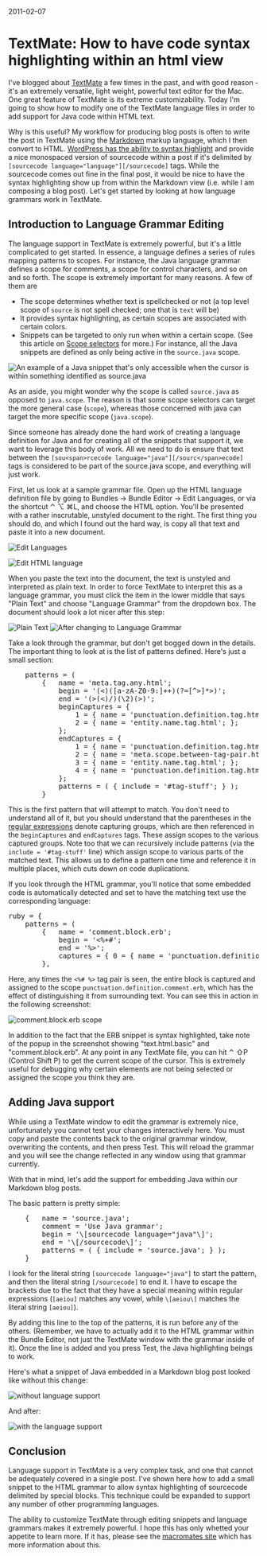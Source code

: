 2011-02-07

# TextMate: How to have code syntax highlighting within an html view
I've blogged about [TextMate][1] a few times in the past, and with good reason - it's an extremely versatile, light weight, powerful text editor for the Mac.  One great feature of TextMate is its extreme customizability.  Today I'm going to show how to modify one of the TextMate language files in order to add support for Java code within HTML text.

Why is this useful?  My workflow for producing blog posts is often to write the post in TextMate using the [Markdown][5] markup language, which I then convert to HTML.  [WordPress has the ability to syntax highlight][2] and provide a nice monospaced version of sourcecode within a post if it's delimited by `[sourcecode language="language"][/sourcecode]` tags.  While the sourcecode comes out fine in the final post, it would be nice to have the syntax highlighting show up from within the Markdown view (i.e. while I am composing a blog post).  Let's get started by looking at how language grammars work in TextMate.

## Introduction to Language Grammar Editing
The language support in TextMate is extremely powerful, but it's a little complicated to get started.  In essence, a language defines a series of rules mapping patterns to scopes.  For instance, the Java language grammar defines a scope for comments, a scope for control characters, and so on and so forth.  The scope is extremely important for many reasons.  A few of them are

* The scope determines whether text is spellchecked or not (a top level scope of `source` is not spell checked; one that is `text` will be)
* It provides syntax highlighting, as certain scopes are associated with certain colors.  
* Snippets can be targeted to only run when within a certain scope.  (See this article on [Scope selectors][3] for more.) For instance, all the Java snippets are defined as only being active in the `source.java` scope.

![An example of a Java snippet that's only accessible when the cursor is within something identified as source.java](http://grab.by/grabs/2fd35eadd62ad1859bf1d8921c38c285.png)

As an aside, you might wonder why the scope is called `source.java` as opposed to `java.scope`.  The reason is that some scope selectors can target the more general case (`scope`), whereas those concerned with java can target the more specific scope (`java.scope`).  

Since someone has already done the hard work of creating a language definition for Java and for creating all of the snippets that support it, we want to leverage this body of work.  All we need to do is ensure that text between the `[sou<span>rcecode language="java"][/sourc</span>ecode]` tags is considered to be part of the source.java scope, and everything will just work.

First, let us look at a sample grammar file.  Open up the HTML language definition file by going to Bundles -> Bundle Editor -> Edit Languages, or via the shortcut ⌃ ⌥ ⌘L, and choose the HTML option.  You'll be presented with a rather inscrutable, unstyled document to the right.  The first thing you should do, and which I found out the hard way, is copy all that text and paste it into a new document.  

![Edit Languages](http://grab.by/grabs/c43c0e6d669e2e94176300b34e2d98ce.png)

![Edit HTML language](http://grab.by/grabs/765ba56b006aaebd72c5571fb218da2a.png)

When you paste the text into the document, the text is unstyled and interpreted as plain text.  In order to force TextMate to interpret this as a language grammar, you must click the item in the lower middle that says "Plain Text" and choose "Language Grammar" from the dropdown box.  The document should look a lot nicer after this step:

![Plain Text](http://grab.by/grabs/5ee1cd7bce89f4e635c3b4d3ad3c317d.png)
![After changing to Language Grammar](http://grab.by/grabs/c9ca0bae04868df1f73c9cfad11cdc3e.png)

Take a look through the grammar, but don't get bogged down in the details.  The important thing to look at is the list of patterns defined.  Here's just a small section:

<div>
<pre>
    patterns = (
		{	name = 'meta.tag.any.html';
			begin = '(<)([a-zA-Z0-9:]++)(?=[^>]*></\2>)';
			end = '(>(<)/)(\2)(>)';
			beginCaptures = {
				1 = { name = 'punctuation.definition.tag.html'; };
				2 = { name = 'entity.name.tag.html'; };
			};
			endCaptures = {
				1 = { name = 'punctuation.definition.tag.html'; };
				2 = { name = 'meta.scope.between-tag-pair.html'; };
				3 = { name = 'entity.name.tag.html'; };
				4 = { name = 'punctuation.definition.tag.html'; };
			};
			patterns = ( { include = '#tag-stuff'; } );
		}
</pre>
</div>

This is the first pattern that will attempt to match.  You don't need to understand all of it, but you should understand that the parentheses in the [regular expressions][6] denote capturing groups, which are then referenced in the `beginCaptures` and `endCaptures` tags.  These assign scopes to the various captured groups.  Note too that we can recursively include patterns (via the `include = '#tag-stuff'` line) which assign scope to various parts of the matched text.  This allows us to define a pattern one time and reference it in multiple places, which cuts down on code duplications.  


If you look through the HTML grammar, you'll notice that some embedded code is automatically detected and set to have the matching text use the corresponding language:

<div><pre>
ruby = {
	patterns = (
		{	name = 'comment.block.erb';
			begin = '<%+#';
			end = '%>';
			captures = { 0 = { name = 'punctuation.definition.comment.erb'; }; };
		},
</pre>
</div>

Here, any times the `<%# %>` tag pair is seen, the entire block is captured and assigned to the scope `punctuation.definition.comment.erb`, which has the effect of distinguishing it from surrounding text.  You can see this in action in the following screenshot:

![`comment.block.erb` scope](http://grab.by/grabs/9b753b9a4bfde69a9d96bbabb2ce815f.png)

In addition to the fact that the ERB snippet is syntax highlighted, take note of the popup in the screenshot showing "text.html.basic" and "comment.block.erb".  At any point in any TextMate file, you can hit  ⌃ ⇧P (Control Shift P) to get the current scope of the cursor.  This is extremely useful for debugging why certain elements are not being selected or assigned the scope you think they are.


## Adding Java support
While using a TextMate window to edit the grammar is extremely nice, unfortunately you cannot test your changes interactively here.  You must copy and paste the contents back to the original grammar window, overwriting the contents, and then press Test.  This will reload the grammar and you will see the change reflected in any window using that grammar currently.

With that in mind, let's add the support for embedding Java within our Markdown blog posts.

The basic pattern is pretty simple:


<div>
<pre>
	{	name = 'source.java';
		comment = 'Use Java grammar';
		begin = '\[sourcecode language="java"\]';
		end = '\[/sourcecode\]';
		patterns = ( { include = 'source.java'; } );
	}
</pre>
</div>

I look for the literal string `[sourcecode language="java"]` to start the pattern, and then the literal string `[/sourcecode]` to end it.  I have to escape the brackets due to the fact that they have a special meaning within regular expressions (`[aeiou]` matches any vowel, while `\[aeiou\]` matches the literal string `[aeiou]`).

By adding this line to the top of the patterns, it is run before any of the others.  (Remember, we have to actually add it to the HTML grammar within the Bundle Editor, not just the TextMate window with the grammar inside of it).  Once the line is added and you press Test, the Java highlighting beings to work.

Here's what a snippet of Java embedded in a Markdown blog post looked like without this change:

![without language support](http://grab.by/grabs/5414e84418b86e3ea0d01076eb1cf215.png)

And after:

![with the language support](http://grab.by/grabs/f22a84961f346a11707ae9214a94a705.png)



## Conclusion
Language support in TextMate is a very complex task, and one that cannot be adequately covered in a single post.  I've shown here how to add a small snippet to the HTML grammar to allow syntax highlighting of sourcecode delimited by special blocks.  This technique could be expanded to support any number of other programming languages.  

The ability to customize TextMate through editing snippets and language grammars makes it extremely powerful.  I hope this has only whetted your appetite to learn more.  If it has, please see the [macromates site][4] which has more information about this.



[1]:http://developmentality.wordpress.com/tag/textmate/
[2]:http://en.support.wordpress.com/code/posting-source-code/
[3]:http://manual.macromates.com/en/scope_selectors
[4]:http://manual.macromates.com/en/language_grammars
[5]:http://daringfireball.net/projects/markdown/
[6]:http://en.wikipedia.org/wiki/Regular_expression